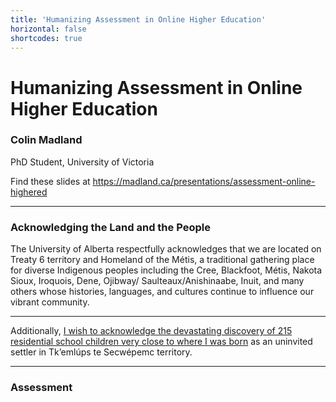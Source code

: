 ```yaml
---
title: 'Humanizing Assessment in Online Higher Education'
horizontal: false
shortcodes: true
---
```




# Humanizing Assessment in Online Higher Education
### Colin Madland

PhD Student, University of Victoria

Find these slides at https://madland.ca/presentations/assessment-online-highered


---

### Acknowledging the Land and the People

The University of Alberta respectfully acknowledges that we are located on Treaty 6 territory and Homeland of the Métis, a traditional gathering place for diverse Indigenous peoples including the Cree, Blackfoot, Métis, Nakota Sioux, Iroquois, Dene, Ojibway/ Saulteaux/Anishinaabe, Inuit, and many others whose histories, languages, and cultures continue to influence our vibrant community.


---


Additionally, [I wish to acknowledge the devastating discovery of 215 residential school children very close to where I was born](https://tkemlups.ca/remains-of-children-of-kamloops-residential-school-discovered/) as an uninvited settler in Tk’emlúps te Secwépemc territory.

---

### Assessment
